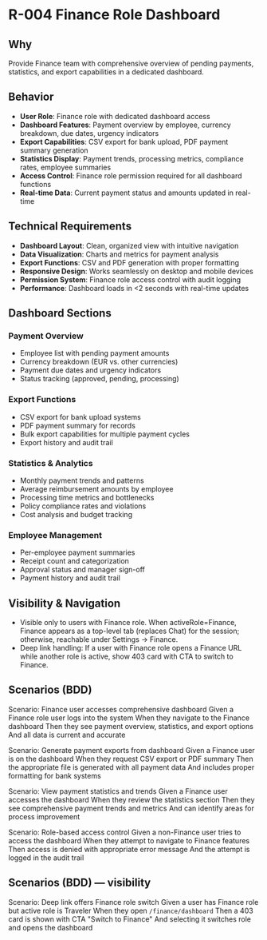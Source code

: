 # R-004 Finance Role Dashboard

## Why
Provide Finance team with comprehensive overview of pending payments, statistics, and export capabilities in a dedicated dashboard.

## Behavior
- **User Role**: Finance role with dedicated dashboard access
- **Dashboard Features**: Payment overview by employee, currency breakdown, due dates, urgency indicators
- **Export Capabilities**: CSV export for bank upload, PDF payment summary generation
- **Statistics Display**: Payment trends, processing metrics, compliance rates, employee summaries
- **Access Control**: Finance role permission required for all dashboard functions
- **Real-time Data**: Current payment status and amounts updated in real-time

## Technical Requirements
- **Dashboard Layout**: Clean, organized view with intuitive navigation
- **Data Visualization**: Charts and metrics for payment analysis
- **Export Functions**: CSV and PDF generation with proper formatting
- **Responsive Design**: Works seamlessly on desktop and mobile devices
- **Permission System**: Finance role access control with audit logging
- **Performance**: Dashboard loads in <2 seconds with real-time updates

## Dashboard Sections

### Payment Overview
- Employee list with pending payment amounts
- Currency breakdown (EUR vs. other currencies)
- Payment due dates and urgency indicators
- Status tracking (approved, pending, processing)

### Export Functions
- CSV export for bank upload systems
- PDF payment summary for records
- Bulk export capabilities for multiple payment cycles
- Export history and audit trail

### Statistics & Analytics
- Monthly payment trends and patterns
- Average reimbursement amounts by employee
- Processing time metrics and bottlenecks
- Policy compliance rates and violations
- Cost analysis and budget tracking

### Employee Management
- Per-employee payment summaries
- Receipt count and categorization
- Approval status and manager sign-off
- Payment history and audit trail

## Visibility & Navigation
- Visible only to users with Finance role. When activeRole=Finance, Finance appears as a top-level tab (replaces Chat) for the session; otherwise, reachable under Settings → Finance.
- Deep link handling: If a user with Finance role opens a Finance URL while another role is active, show 403 card with CTA to switch to Finance.

## Scenarios (BDD)
Scenario: Finance user accesses comprehensive dashboard
Given a Finance role user logs into the system
When they navigate to the Finance dashboard
Then they see payment overview, statistics, and export options
And all data is current and accurate

Scenario: Generate payment exports from dashboard
Given a Finance user is on the dashboard
When they request CSV export or PDF summary
Then the appropriate file is generated with all payment data
And includes proper formatting for bank systems

Scenario: View payment statistics and trends
Given a Finance user accesses the dashboard
When they review the statistics section
Then they see comprehensive payment trends and metrics
And can identify areas for process improvement

Scenario: Role-based access control
Given a non-Finance user tries to access the dashboard
When they attempt to navigate to Finance features
Then access is denied with appropriate error message
And the attempt is logged in the audit trail

## Scenarios (BDD) — visibility
Scenario: Deep link offers Finance role switch
Given a user has Finance role but active role is Traveler
When they open `/finance/dashboard`
Then a 403 card is shown with CTA "Switch to Finance"
And selecting it switches role and opens the dashboard
